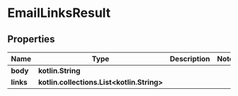 
# EmailLinksResult

## Properties
Name | Type | Description | Notes
------------ | ------------- | ------------- | -------------
**body** | **kotlin.String** |  | 
**links** | **kotlin.collections.List&lt;kotlin.String&gt;** |  | 



